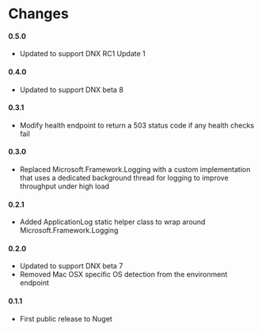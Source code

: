 Changes
=======

#### 0.5.0

- Updated to support DNX RC1 Update 1

#### 0.4.0

- Updated to support DNX beta 8

#### 0.3.1

- Modify health endpoint to return a 503 status code if any health checks fail

#### 0.3.0

- Replaced Microsoft.Framework.Logging with a custom implementation that uses a dedicated background thread for logging to improve throughput under high load

#### 0.2.1

- Added ApplicationLog static helper class to wrap around Microsoft.Framework.Logging

#### 0.2.0

- Updated to support DNX beta 7
- Removed Mac OSX specific OS detection from the environment endpoint

#### 0.1.1

- First public release to Nuget